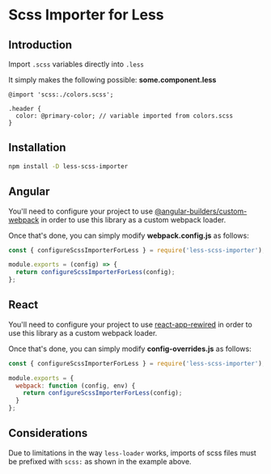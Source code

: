 # Scss Importer for Less

## Introduction
Import `.scss` variables directly into `.less`

It simply makes the following possible:
**some.component.less**
```less
@import 'scss:./colors.scss';

.header {
  color: @primary-color; // variable imported from colors.scss
}
```

## Installation
```bash
npm install -D less-scss-importer
```

## Angular
You'll need to configure your project to use [@angular-builders/custom-webpack](https://www.npmjs.com/package/@angular-builders/custom-webpack) in order to use this library as a custom webpack loader.

Once that's done, you can simply modify **webpack.config.js** as follows:
```javascript
const { configureScssImporterForLess } = require('less-scss-importer');

module.exports = (config) => {
  return configureScssImporterForLess(config);
};
```

## React
You'll need to configure your project to use [react-app-rewired](https://www.npmjs.com/package/react-app-rewired) in order to use this library as a custom webpack loader.

Once that's done, you can simply modify **config-overrides.js** as follows:

```javascript
const { configureScssImporterForLess } = require('less-scss-importer');

module.exports = {
  webpack: function (config, env) {
    return configureScssImporterForLess(config);
  }
};
```

## Considerations
Due to limitations in the way `less-loader` works, imports of scss files must be prefixed with `scss:` as shown in the example above.
